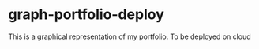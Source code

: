 # graph-portfolio-deploy

This is a graphical representation of my portfolio. 
To be deployed on cloud
